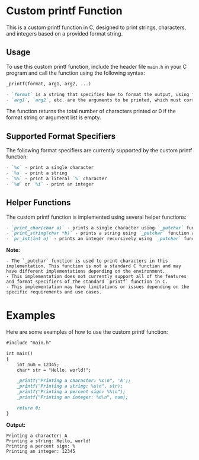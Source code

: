 # Custom printf Function

This is a custom printf function in C, designed to print strings, characters, and integers based on a provided format string.

## Usage

To use this custom printf function, include the header file `main.h` in your C program and call the function using the following syntax:

```markdown
_printf(format, arg1, arg2, ...)

- `format` is a string that specifies how to format the output, using format specifiers that begin with a `%` character.
- `arg1`, `arg2`, etc. are the arguments to be printed, which must correspond to the format specifiers in the format string.
```

The function returns the total number of characters printed or 0 if the format string or argument list is empty.

## Supported Format Specifiers

The following format specifiers are currently supported by the custom printf function:
```markdown
- `%c` - print a single character
- `%s` - print a string
- `%%` - print a literal `%` character
- `%d` or `%i` - print an integer
```

## Helper Functions

The custom printf function is implemented using several helper functions:

```markdown
- `print_char(char a)` - prints a single character using `_putchar` function and returns the number 1 to indicate that it printed one character.
- `print_string(char *b)` - prints a string using `_putchar` function and returns the number of characters printed.
- `pr_int(int n)` - prints an integer recursively using `_putchar` function and returns the total number of characters printed.
```

**Note:**
```
- The `_putchar` function is used to print characters in this implementation. This function is not a standard C function and may have different implementations depending on the environment.
- This implementation does not currently support all of the features and format specifiers of the standard `printf` function in C.
- This implementation may have limitations or issues depending on the specific requirements and use cases.
```

# Examples

Here are some examples of how to use the custom printf function:

```markdown
#include "main.h"

int main()
{
    int num = 12345;
    char* str = "Hello, world!";

    _printf("Printing a character: %c\n", 'A');
    _printf("Printing a string: %s\n", str);
    _printf("Printing a percent sign: %%\n");
    _printf("Printing an integer: %d\n", num);

    return 0;
}
```

**Output:**

```
Printing a character: A
Printing a string: Hello, world!
Printing a percent sign: %
Printing an integer: 12345
```
